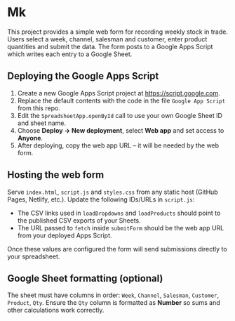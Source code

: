# Mk

This project provides a simple web form for recording weekly stock in trade. Users select a week, channel, salesman and customer, enter product quantities and submit the data. The form posts to a Google Apps Script which writes each entry to a Google Sheet.

## Deploying the Google Apps Script

1. Create a new Google Apps Script project at <https://script.google.com>.
2. Replace the default contents with the code in the file `Google App Script` from this repo.
3. Edit the `SpreadsheetApp.openById` call to use your own Google Sheet ID and sheet name.
4. Choose **Deploy → New deployment**, select **Web app** and set access to **Anyone**.
5. After deploying, copy the web app URL – it will be needed by the web form.

## Hosting the web form

Serve `index.html`, `script.js` and `styles.css` from any static host (GitHub Pages, Netlify, etc.). Update the following IDs/URLs in `script.js`:

- The CSV links used in `loadDropdowns` and `loadProducts` should point to the published CSV exports of your Sheets.
- The URL passed to `fetch` inside `submitForm` should be the web app URL from your deployed Apps Script.

Once these values are configured the form will send submissions directly to your spreadsheet.

## Google Sheet formatting (optional)

The sheet must have columns in order: `Week`, `Channel`, `Salesman`, `Customer`, `Product`, `Qty`. Ensure the `Qty` column is formatted as **Number** so sums and other calculations work correctly.
